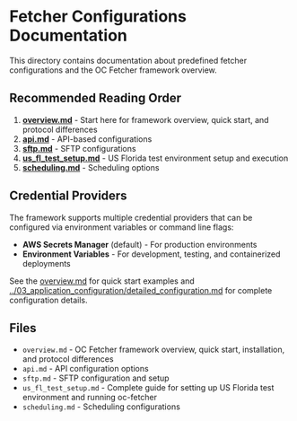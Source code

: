 # Fetcher Configurations Documentation

This directory contains documentation about predefined fetcher configurations and the OC Fetcher framework overview.

## Recommended Reading Order

1. **[overview.md](overview.md)** - Start here for framework overview, quick start, and protocol differences
2. **[api.md](api.md)** - API-based configurations
3. **[sftp.md](sftp.md)** - SFTP configurations
4. **[us_fl_test_setup.md](us_fl_test_setup.md)** - US Florida test environment setup and execution
5. **[scheduling.md](scheduling.md)** - Scheduling options

## Credential Providers

The framework supports multiple credential providers that can be configured via environment variables or command line flags:

- **AWS Secrets Manager** (default) - For production environments
- **Environment Variables** - For development, testing, and containerized deployments

See the [overview.md](overview.md) for quick start examples and [../03_application_configuration/detailed_configuration.md](../03_application_configuration/detailed_configuration.md) for complete configuration details.

## Files

- `overview.md` - OC Fetcher framework overview, quick start, installation, and protocol differences
- `api.md` - API configuration options
- `sftp.md` - SFTP configuration and setup
- `us_fl_test_setup.md` - Complete guide for setting up US Florida test environment and running oc-fetcher
- `scheduling.md` - Scheduling configurations
